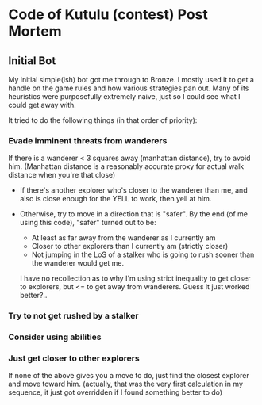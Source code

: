 # Code of Kutulu (contest) Post Mortem

## Initial Bot
My initial simple(ish) bot got me through to Bronze. 
I mostly used it to get a handle on the game rules and how various strategies pan out.
Many of its heuristics were purposefully extremely naive, just so I could see what I could get away with.

It tried to do the following things (in that order of priority):

### Evade imminent threats from wanderers
If there is a wanderer < 3 squares away (manhattan distance), try to avoid him. 
(Manhattan distance is a reasonably accurate proxy for actual walk distance when you're that close)
- If there's another explorer who's closer to the wanderer than me, and also is close enough for the YELL to work, then yell at him.
- Otherwise, try to move in a direction that is "safer". By the end (of me using this code), "safer" turned out to be:
  - At least as far away from the wanderer as I currently am
  - Closer to other explorers than I currently am (strictly closer)
  - Not jumping in the LoS of a stalker who is going to rush sooner than the wanderer would get me.
  
  I have no recollection as to why I'm using strict inequality to get closer to explorers, but <= to get away from wanderers. Guess it just worked better?..

### Try to not get rushed by a stalker


### Consider using abilities

### Just get closer to other explorers
If none of the above gives you a move to do, just find the closest explorer and move toward him.
(actually, that was the very first calculation in my sequence, it just got overridden if I found something better to do)

